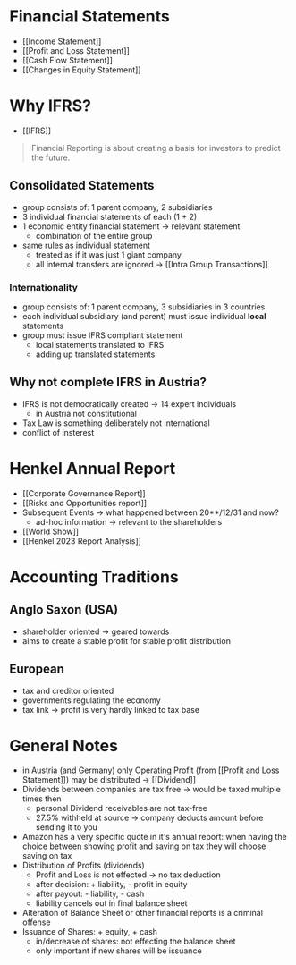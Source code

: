 # Financial Statements
- [[Income Statement]]
- [[Profit and Loss Statement]]
- [[Cash Flow Statement]]
- [[Changes in Equity Statement]]

# Why IFRS?
- [[IFRS]]

> Financial Reporting is about creating a basis for investors to predict the future.

## Consolidated Statements
- group consists of: 1 parent company, 2 subsidiaries
- 3 individual financial statements of each (1 + 2)
- 1 economic entity financial statement -> relevant statement
	- combination of the entire group
- same rules as individual statement
	- treated as if it was just 1 giant company
	- all internal transfers are ignored -> [[Intra Group Transactions]]
### Internationality
- group consists of: 1 parent company, 3 subsidiaries in 3 countries
- each individual subsidiary (and parent) must issue individual **local** statements
- group must issue IFRS compliant statement
	- local statements translated to IFRS
	- adding up translated statements

## Why not complete IFRS in Austria?
- IFRS is not democratically created -> 14 expert individuals
	- in Austria not constitutional
- Tax Law is something deliberately not international
- conflict of insterest

# Henkel Annual Report
- [[Corporate Governance Report]]
- [[Risks and Opportunities report]]
- Subsequent Events -> what happened between 20**/12/31 and now?
	- ad-hoc information -> relevant to the shareholders
- [[World Show]]
- [[Henkel 2023 Report Analysis]]

# Accounting Traditions
## Anglo Saxon (USA) 
- shareholder oriented -> geared towards
- aims to create a stable profit for stable profit distribution
## European 
- tax and creditor oriented
- governments regulating the economy
- tax link -> profit is very hardly linked to tax base


# General Notes
- in Austria (and Germany) only Operating Profit (from [[Profit and Loss Statement]]) may be distributed -> [[Dividend]]
- Dividends between companies are tax free -> would be taxed multiple times then
	- personal Dividend receivables are not tax-free
	- 27.5% withheld at source -> company deducts amount before sending it to you
- Amazon has a very specific quote in it's annual report: when having the choice between showing profit and saving on tax they will choose saving on tax
- Distribution of Profits (dividends)
	- Profit and Loss is not effected -> no tax deduction
	- after decision: + liability, - profit in equity
	- after payout: - liability, - cash
	- liability cancels out in final balance sheet
- Alteration of Balance Sheet or other financial reports is a criminal offense
- Issuance of Shares: + equity, + cash
	- in/decrease of shares: not effecting the balance sheet
	- only important if new shares will be issuance
